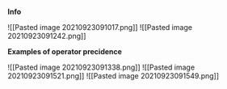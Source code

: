 **Info**

![[Pasted image 20210923091017.png]]
![[Pasted image 20210923091242.png]]

**Examples of operator precidence**

![[Pasted image 20210923091338.png]]
![[Pasted image 20210923091521.png]]
![[Pasted image 20210923091549.png]]

